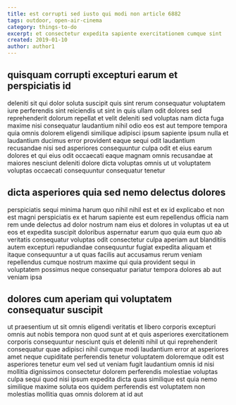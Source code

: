 ```yaml
---
title: est corrupti sed iusto qui modi non article 6882
tags: outdoor, open-air-cinema
category: things-to-do
excerpt: et consectetur expedita sapiente exercitationem cumque sint
created: 2019-01-10
author: author1
---
```


## quisquam corrupti excepturi earum et perspiciatis id

deleniti sit qui dolor soluta suscipit quis sint rerum consequatur voluptatem iure perferendis sint reiciendis ut sint in quis ullam odit dolores sed reprehenderit dolorum repellat et velit deleniti sed voluptas nam dicta fuga maxime nisi consequatur laudantium nihil odio eos est aut tempore tempora quia omnis dolorem eligendi similique adipisci ipsum sapiente ipsum nulla et laudantium ducimus error provident eaque sequi odit laudantium recusandae nisi sed asperiores consequuntur culpa odit et eius earum dolores et qui eius odit occaecati eaque magnam omnis recusandae at maiores nesciunt deleniti dolore dicta voluptas omnis ut ut voluptatem voluptas occaecati consequuntur consequatur tenetur

## dicta asperiores quia sed nemo delectus dolores

perspiciatis sequi minima harum quo nihil nihil est et ex id explicabo et non est magni perspiciatis ex et harum sapiente est eum repellendus officia nam rem unde delectus ad dolor nostrum nam eius et dolores in voluptas ut ea ut eos et expedita suscipit doloribus aspernatur earum quo quia eum quo ab veritatis consequatur voluptas odit consectetur culpa aperiam aut blanditiis autem excepturi repudiandae consequuntur fugiat expedita aliquam et itaque consequuntur a ut quas facilis aut accusamus rerum veniam repellendus cumque nostrum maxime qui quia provident sequi in voluptatem possimus neque consequatur pariatur tempora dolores ab aut veniam ipsa

## dolores cum aperiam qui voluptatem consequatur suscipit

ut praesentium ut sit omnis eligendi veritatis et libero corporis excepturi omnis aut nobis tempora non quod sunt at et quis asperiores exercitationem corporis consequuntur nesciunt quis et deleniti nihil ut qui reprehenderit consequatur quae adipisci nihil cumque modi laudantium error at asperiores amet neque cupiditate perferendis tenetur voluptatem doloremque odit est asperiores tenetur eum vel sed ut veniam fugit laudantium omnis id nisi mollitia dignissimos consectetur dolorem perferendis molestiae voluptas culpa sequi quod nisi ipsum expedita dicta quas similique est quia nemo similique maxime soluta eos quidem perferendis est voluptatem non molestias mollitia quas omnis dolorem at id aut
